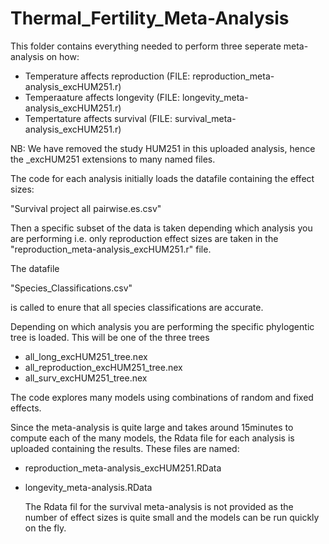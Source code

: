 # Thermal_Fertility_Meta-Analysis

This folder contains everything needed to perform three seperate meta-analysis on how:

  - Temperature affects reproduction     (FILE: reproduction_meta-analysis_excHUM251.r)
  - Temperaature affects longevity       (FILE: longevity_meta-analysis_excHUM251.r)
  - Tempertature affects survival        (FILE: survival_meta-analysis_excHUM251.r)

NB: We have removed the study HUM251 in this uploaded analysis, hence the _excHUM251 extensions to many named files. 

  The code for each analysis initially loads the datafile containing the effect sizes:
  
"Survival project all pairwise.es.csv" 
  
  Then a specific subset of the data is taken depending which analysis you are performing i.e. only reproduction effect sizes are taken in the "reproduction_meta-analysis_excHUM251.r" file.

  The datafile 

"Species_Classifications.csv"

is called to enure that all species classifications are accurate.

  Depending on which analysis you are performing the specific phylogentic tree is loaded. This will be one of the three trees
   - all_long_excHUM251_tree.nex
   - all_reproduction_excHUM251_tree.nex
   - all_surv_excHUM251_tree.nex

   The code explores many models using combinations of random and fixed effects. 

   Since the meta-analysis is quite large and takes around 15minutes to compute each of the many models, the Rdata file for each analysis is uploaded containing the results. These files are named:

   - reproduction_meta-analysis_excHUM251.RData
   - longevity_meta-analysis.RData

     The Rdata fil for the survival meta-analysis is not provided as the number of effect sizes is quite small and the models can be run quickly on the fly.  
